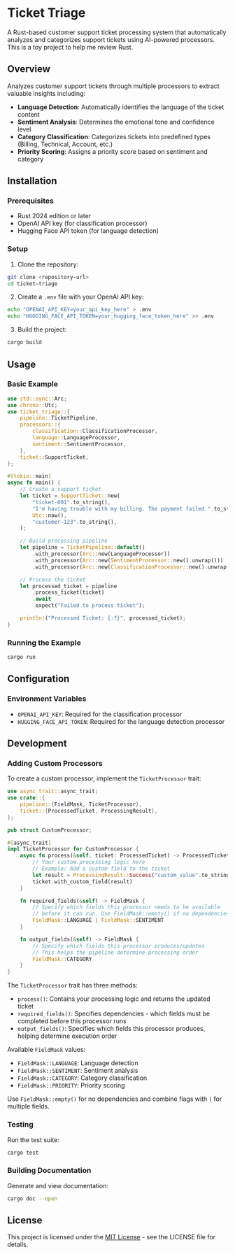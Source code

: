 # Ticket Triage

A Rust-based customer support ticket processing system that automatically analyzes and categorizes support tickets using AI-powered processors. This is a toy project to help me review Rust.

## Overview

Analyzes customer support tickets through multiple processors to extract valuable insights including:

- **Language Detection**: Automatically identifies the language of the ticket content
- **Sentiment Analysis**: Determines the emotional tone and confidence level
- **Category Classification**: Categorizes tickets into predefined types (Billing, Technical, Account, etc.)
- **Priority Scoring**: Assigns a priority score based on sentiment and category

## Installation

### Prerequisites

- Rust 2024 edition or later
- OpenAI API key (for classification processor)
- Hugging Face API token (for language detection)

### Setup

1. Clone the repository:
```bash
git clone <repository-url>
cd ticket-triage
```

2. Create a `.env` file with your OpenAI API key:
```bash
echo "OPENAI_API_KEY=your_api_key_here" > .env
echo "HUGGING_FACE_API_TOKEN=your_hugging_face_token_here" >> .env
```

3. Build the project:
```bash
cargo build
```

## Usage

### Basic Example

```rust
use std::sync::Arc;
use chrono::Utc;
use ticket_triage::{
    pipeline::TicketPipeline,
    processors::{
        classification::ClassificationProcessor,
        language::LanguageProcessor,
        sentiment::SentimentProcessor,
    },
    ticket::SupportTicket,
};

#[tokio::main]
async fn main() {
    // Create a support ticket
    let ticket = SupportTicket::new(
        "ticket-001".to_string(),
        "I'm having trouble with my billing. The payment failed.".to_string(),
        Utc::now(),
        "customer-123".to_string(),
    );

    // Build processing pipeline
    let pipeline = TicketPipeline::default()
        .with_processor(Arc::new(LanguageProcessor))
        .with_processor(Arc::new(SentimentProcessor::new().unwrap()))
        .with_processor(Arc::new(ClassificationProcessor::new().unwrap()));

    // Process the ticket
    let processed_ticket = pipeline
        .process_ticket(ticket)
        .await
        .expect("Failed to process ticket");

    println!("Processed Ticket: {:?}", processed_ticket);
}
```

### Running the Example

```bash
cargo run
```

## Configuration

### Environment Variables

- `OPENAI_API_KEY`: Required for the classification processor
- `HUGGING_FACE_API_TOKEN`: Required for the language detection processor

## Development

### Adding Custom Processors

To create a custom processor, implement the `TicketProcessor` trait:

```rust
use async_trait::async_trait;
use crate::{
    pipeline::{FieldMask, TicketProcessor},
    ticket::{ProcessedTicket, ProcessingResult},
};

pub struct CustomProcessor;

#[async_trait]
impl TicketProcessor for CustomProcessor {
    async fn process(&self, ticket: ProcessedTicket) -> ProcessedTicket {
        // Your custom processing logic here
        // Example: Add a custom field to the ticket
        let result = ProcessingResult::Success("custom_value".to_string());
        ticket.with_custom_field(result)
    }

    fn required_fields(&self) -> FieldMask {
        // Specify which fields this processor needs to be available
        // before it can run. Use FieldMask::empty() if no dependencies.
        FieldMask::LANGUAGE | FieldMask::SENTIMENT
    }

    fn output_fields(&self) -> FieldMask {
        // Specify which fields this processor produces/updates
        // This helps the pipeline determine processing order
        FieldMask::CATEGORY
    }
}
```

The `TicketProcessor` trait has three methods:

- `process()`: Contains your processing logic and returns the updated ticket
- `required_fields()`: Specifies dependencies - which fields must be completed before this processor runs
- `output_fields()`: Specifies which fields this processor produces, helping determine execution order

Available `FieldMask` values:
- `FieldMask::LANGUAGE`: Language detection
- `FieldMask::SENTIMENT`: Sentiment analysis  
- `FieldMask::CATEGORY`: Category classification
- `FieldMask::PRIORITY`: Priority scoring

Use `FieldMask::empty()` for no dependencies and combine flags with `|` for multiple fields.

### Testing

Run the test suite:

```bash
cargo test
```

### Building Documentation

Generate and view documentation:

```bash
cargo doc --open
```

## License

This project is licensed under the [MIT License](LICENSE) - see the LICENSE file for details.


